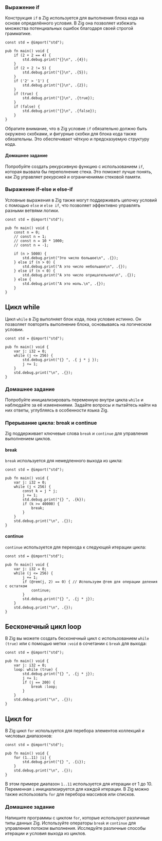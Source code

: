 ### Выражение if

Конструкция `if` в Zig используется для выполнения блока кода на основе определённого условия. В Zig она позволяет избежать множества потенциальных ошибок благодаря своей строгой грамматике.

```zig
const std = @import("std");

pub fn main() void {
    if (2 + 2 == 4) {
        std.debug.print("{}\n", .{4});
    }
    if (2 + 2 != 5) {
        std.debug.print("{}\n", .{5});
    }
    if ('2' > '1') {
        std.debug.print("{}\n", .{2});
    }
    if (true) {
        std.debug.print("{}\n", .{true});
    }
    if (false) {
        std.debug.print("{}\n", .{false});
    }
}
```

Обратите внимание, что в Zig условие `if` обязательно должно быть окружено скобками, и фигурные скобки для блока кода также обязательны. Это обеспечивает чёткую и предсказуемую структуру кода.

#### Домашнее задание
Попробуйте создать рекурсивную функцию с использованием `if`, которая вызвала бы переполнение стека. Это поможет лучше понять, как Zig управляет рекурсией и ограничениями стековой памяти.

### Выражение if-else и else-if

Условные выражения в Zig также могут поддерживать цепочку условий с помощью `else` и `else if`, что позволяет эффективно управлять разными ветвями логики.

```zig
const std = @import("std");

pub fn main() void {
    const n = 0;
    // const n = 1;
    // const n = 10 * 1000;
    // const n = -1;

    if (n > 5000) {
        std.debug.print("Это число большое\n", .{});
    } else if (n > 0) {
        std.debug.print("А это число небольшое\n", .{});
    } else if (n < 0) {
        std.debug.print("А это число отрицательное\n", .{});
    } else {
        std.debug.print("А это ноль.\n", .{});
    }
}
```

## Цикл while

Цикл `while` в Zig выполняет блок кода, пока условие истинно. Он позволяет повторять выполнение блока, основываясь на логическом условии.

```zig
const std = @import("std");

pub fn main() void {
    var j: i32 = 0;
    while (j <= 256) {
        std.debug.print("{} ", .{ j * j });
        j += 1;
    }
    std.debug.print("\n", .{});
}
```

### Домашнее задание
Попробуйте инициализировать переменную внутри цикла `while` и наблюдайте за её изменениями. Задайте вопросы и пытайтесь найти на них ответы, углубляясь в особенности языка Zig.

### Прерывание цикла: break и continue

Zig поддерживает ключевые слова `break` и `continue` для управления выполнением циклов.

#### break

`break` используется для немедленного выхода из цикла:

```zig
const std = @import("std");

pub fn main() void {
    var j: i32 = 0;
    while (j < 256) {
        const k = j * j;
        j += 1;
        std.debug.print("{} ", .{k});
        if (k >= 40000) {
            break;
        }
    }
    std.debug.print("\n", .{});
}
```

#### continue

`continue` используется для перехода к следующей итерации цикла:

```zig
const std = @import("std");

pub fn main() void {
    var j: i32 = 0; 
    while (j <= 256) { 
        j += 1; 
        if (@rem(j, 2) == 0) { // Используем @rem для операции деления с остатком
            continue; 
        } 
        std.debug.print("{} ", .{j * j}); 
    }
    std.debug.print("\n", .{});
}
```

## Бесконечный цикл loop

В Zig вы можете создать бесконечный цикл с использованием `while (true)` или с помощью метки `:void` в сочетании с `break` для выхода:

```zig
const std = @import("std");

pub fn main() void {
    var j: i32 = 0;
    loop: while (true) {
        std.debug.print("{} ", .{j * j});
        j += 1;
        if (j == 200) {
            break :loop;
        }
    }
    std.debug.print("\n", .{});
}
```

## Цикл for

В Zig цикл `for` используется для перебора элементов коллекций и числовых диапазонов:

```zig
const std = @import("std");

pub fn main() void {
    for (1..11) |i| {
        std.debug.print("{} ", .{i});
    }
    std.debug.print("\n", .{});
}
```

В этом примере диапазон `1..11` используется для итерации от 1 до 10. Переменная `i` инициализируется для каждой итерации. В Zig можно также использовать `for` для перебора массивов или списков.

### Домашнее задание

Напишите программы с циклом `for`, которые используют различные типы данных Zig. Используйте операторы `break` и `continue` для управления потоком выполнения. Исследуйте различные способы итерации и условия выхода из циклов.
